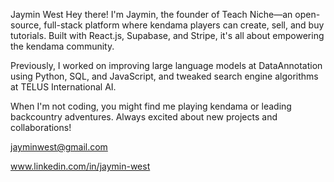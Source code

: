 Jaymin West
Hey there! I'm Jaymin, the founder of Teach Niche—an open-source, full-stack platform where kendama players can create, sell, and buy tutorials. Built with React.js, Supabase, and Stripe, it's all about empowering the kendama community.

Previously, I worked on improving large language models at DataAnnotation using Python, SQL, and JavaScript, and tweaked search engine algorithms at TELUS International AI.

When I'm not coding, you might find me playing kendama or leading backcountry adventures. Always excited about new projects and collaborations!

jayminwest@gmail.com 

www.linkedin.com/in/jaymin-west
